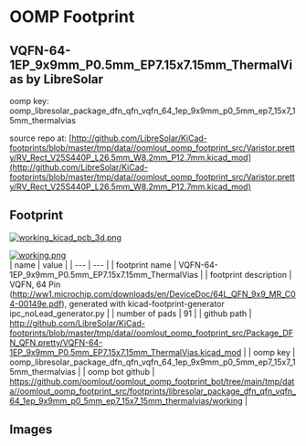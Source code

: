 # OOMP Footprint  
## VQFN-64-1EP_9x9mm_P0.5mm_EP7.15x7.15mm_ThermalVias  by LibreSolar  
  
oomp key: oomp_libresolar_package_dfn_qfn_vqfn_64_1ep_9x9mm_p0_5mm_ep7_15x7_15mm_thermalvias  
  
source repo at: [http://github.com/LibreSolar/KiCad-footprints/blob/master/tmp/data//oomlout_oomp_footprint_src/Varistor.pretty/RV_Rect_V25S440P_L26.5mm_W8.2mm_P12.7mm.kicad_mod](http://github.com/LibreSolar/KiCad-footprints/blob/master/tmp/data//oomlout_oomp_footprint_src/Varistor.pretty/RV_Rect_V25S440P_L26.5mm_W8.2mm_P12.7mm.kicad_mod)  
## Footprint  
  
[![working_kicad_pcb_3d.png](working_kicad_pcb_3d_600.png)](working_kicad_pcb_3d.png)  
  
[![working.png](working_600.png)](working.png)  
| name | value | 
| --- | --- | 
| footprint name | VQFN-64-1EP_9x9mm_P0.5mm_EP7.15x7.15mm_ThermalVias | 
| footprint description | VQFN, 64 Pin (http://ww1.microchip.com/downloads/en/DeviceDoc/64L_QFN_9x9_MR_C04-00149e.pdf), generated with kicad-footprint-generator ipc_noLead_generator.py | 
| number of pads | 91 | 
| github path | http://github.com/LibreSolar/KiCad-footprints/blob/master/tmp/data//oomlout_oomp_footprint_src/Package_DFN_QFN.pretty/VQFN-64-1EP_9x9mm_P0.5mm_EP7.15x7.15mm_ThermalVias.kicad_mod | 
| oomp key | oomp_libresolar_package_dfn_qfn_vqfn_64_1ep_9x9mm_p0_5mm_ep7_15x7_15mm_thermalvias | 
| oomp bot github | https://github.com/oomlout/oomlout_oomp_footprint_bot/tree/main/tmp/data//oomlout_oomp_footprint_src/footprints/libresolar_package_dfn_qfn_vqfn_64_1ep_9x9mm_p0_5mm_ep7_15x7_15mm_thermalvias/working | 
## Images  
